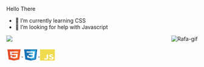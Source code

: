 Hello There
- 🌱 I’m currently learning CSS
- 🤔 I’m looking for help with Javascript

<div style="display: inline_block">
  <a href="https://github/eve4t00n">
  <img height="180em" src="https://github-readme-stats.vercel.app/api?username=eve4t00n&show_icons=true&theme=dark&include_all_commits=true&count_private=true"/>
  <img align="right" alt="Rafa-gif" src="https://www.bing.com/th/id/OGC.7e982f6859d7d5c600d1506ce82cf52e?pid=1.7&rurl=https%3a%2f%2fimages-wixmp-ed30a86b8c4ca887773594c2.wixmp.com%2ff%2f67401945-34fc-46b8-8e8f-1982847277d4%2fddba22b-2fad9d00-1d3f-4ec8-a65d-199a09dfa4e1.gif%3ftoken%3deyJ0eXAiOiJKV1QiLCJhbGciOiJIUzI1NiJ9.eyJzdWIiOiJ1cm46YXBwOjdlMGQxODg5ODIyNjQzNzNhNWYwZDQxNWVhMGQyNmUwIiwiaXNzIjoidXJuOmFwcDo3ZTBkMTg4OTgyMjY0MzczYTVmMGQ0MTVlYTBkMjZlMCIsIm9iaiI6W1t7InBhdGgiOiJcL2ZcLzY3NDAxOTQ1LTM0ZmMtNDZiOC04ZThmLTE5ODI4NDcyNzdkNFwvZGRiYTIyYi0yZmFkOWQwMC0xZDNmLTRlYzgtYTY1ZC0xOTlhMDlkZmE0ZTEuZ2lmIn1dXSwiYXVkIjpbInVybjpzZXJ2aWNlOmZpbGUuZG93bmxvYWQiXX0.p1RcYkkOBXh0fzpoZxaTbE1_xNWLfoLqEZv1_0utuzU&ehk=j3NCvI71nxIsSm%2fwsRZc9bXtpYKk7qvQMslG%2bV9N9TQ%3d">
</div>
 <div style="display: inline_block"><br>
  <img align="center" alt="Rafa-HTML" height="30" width="40" src="https://raw.githubusercontent.com/devicons/devicon/master/icons/html5/html5-original.svg">
  <img align="center" alt="Rafa-CSS" height="30" width="40" src="https://raw.githubusercontent.com/devicons/devicon/master/icons/css3/css3-original.svg">
  <img align="center" alt="Rafa-Js" height="30" width="40" src="https://raw.githubusercontent.com/devicons/devicon/master/icons/javascript/javascript-plain.svg">
 </div>

